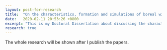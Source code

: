 ```yaml
---
layout: post-for-research
title:  "On the characteristics, formation and simulations of boreal winter low frequency eddy energies"
date:   2020-02-11 20:53:26 +0800
excerpt: "This is my Doctoral Dissertation about discussing the characteristics and formation of low frequency eddy energies applying Reanalysis and hierarchical models"
research: true
---
```





The whole research will be shown after I publish the papers.
